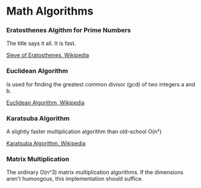 Math Algorithms
============================

### Eratosthenes Algithm for Prime Numbers
The title says it all. It is fast.

[Sieve of Eratosthenes, Wikipedia](https://en.wikipedia.org/wiki/Sieve_of_Eratosthenes)

### Euclidean Algorithm
Is used for finding the greatest common divisor (gcd) of two integers a and b.

[Euclidean Algorithm, Wikipedia](https://sv.wikipedia.org/wiki/Euklides_algoritm)

### Karatsuba Algorithm
A slightly faster multiplication algorithm than old-school O(n²)

[Karatsuba Algorithm, Wikipedia](https://en.wikipedia.org/wiki/Karatsuba_algorithm)

### Matrix Multiplication 
The ordinary O(n^3) matrix multiplication algorithms. If the dimensions aren't humongous, this implementation should suffice.
